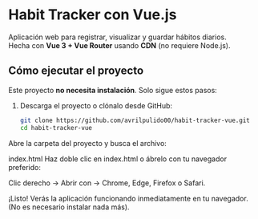 # Habit Tracker con Vue.js

Aplicación web para registrar, visualizar y guardar hábitos diarios.  
Hecha con **Vue 3 + Vue Router** usando **CDN** (no requiere Node.js).

## Cómo ejecutar el proyecto

Este proyecto **no necesita instalación**. Solo sigue estos pasos:

1. Descarga el proyecto o clónalo desde GitHub:
   ```bash
   git clone https://github.com/avrilpulido00/habit-tracker-vue.git
   cd habit-tracker-vue
Abre la carpeta del proyecto y busca el archivo:

index.html
Haz doble clic en index.html o ábrelo con tu navegador preferido:

Clic derecho → Abrir con → Chrome, Edge, Firefox o Safari.

¡Listo! Verás la aplicación funcionando inmediatamente en tu navegador.
(No es necesario instalar nada más).
